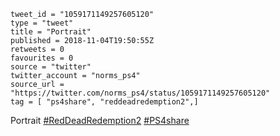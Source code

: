 ```
tweet_id = "1059171149257605120"
type = "tweet"
title = "Portrait"
published = 2018-11-04T19:50:55Z
retweets = 0
favourites = 0
source = "twitter"
twitter_account = "norms_ps4"
source_url = "https://twitter.com/norms_ps4/status/1059171149257605120"
tag = [ "ps4share", "reddeadredemption2",]
```

Portrait [#RedDeadRedemption2](/tags/reddeadredemption2/) [#PS4share](/tags/ps4share/)

<p class='image'><img src='http://mnf.m17s.net/2018/11/04/DrLui4sXcAQFz2K.jpg' alt=''></p>

